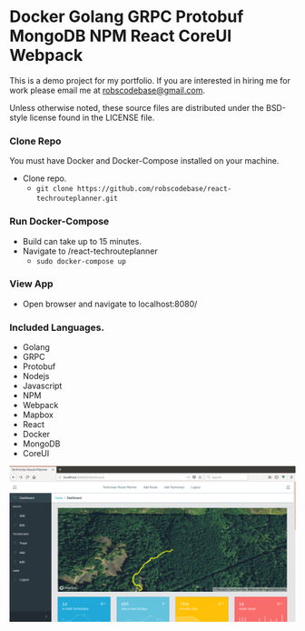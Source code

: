 #  Docker Golang GRPC Protobuf MongoDB NPM React CoreUI Webpack

This is a demo project for my portfolio.
If you are interested in hiring me for work please email me at robscodebase@gmail.com.

Unless otherwise noted, these source files are distributed under the
BSD-style license found in the LICENSE file.

### Clone Repo

You must have Docker and Docker-Compose installed on your machine.
* Clone repo.
  * `git clone https://github.com/robscodebase/react-techrouteplanner.git`


### Run Docker-Compose
* Build can take up to 15 minutes.
* Navigate to /react-techrouteplanner
  * `sudo docker-compose up`

### View App

* Open browser and navigate to localhost:8080/

### Included Languages.
* Golang
* GRPC
* Protobuf
* Nodejs
* Javascript
* NPM
* Webpack
* Mapbox
* React
* Docker
* MongoDB
* CoreUI

![Route Planner Image 2](screenshots/technician-route-planner.png)

